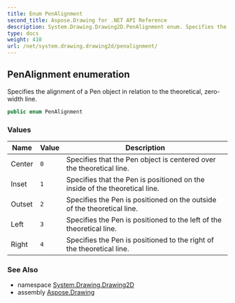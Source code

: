 ```yaml
---
title: Enum PenAlignment
second_title: Aspose.Drawing for .NET API Reference
description: System.Drawing.Drawing2D.PenAlignment enum. Specifies the alignment of a Pen object in relation to the theoretical zerowidth line
type: docs
weight: 410
url: /net/system.drawing.drawing2d/penalignment/
---
```

## PenAlignment enumeration

Specifies the alignment of a Pen object in relation to the theoretical, zero-width line.

```csharp
public enum PenAlignment
```

### Values

| Name | Value | Description |
| --- | --- | --- |
| Center | `0` | Specifies that the Pen object is centered over the theoretical line. |
| Inset | `1` | Specifies that the Pen is positioned on the inside of the theoretical line. |
| Outset | `2` | Specifies the Pen is positioned on the outside of the theoretical line. |
| Left | `3` | Specifies the Pen is positioned to the left of the theoretical line. |
| Right | `4` | Specifies the Pen is positioned to the right of the theoretical line. |

### See Also

* namespace [System.Drawing.Drawing2D](../../system.drawing.drawing2d/)
* assembly [Aspose.Drawing](../../)


